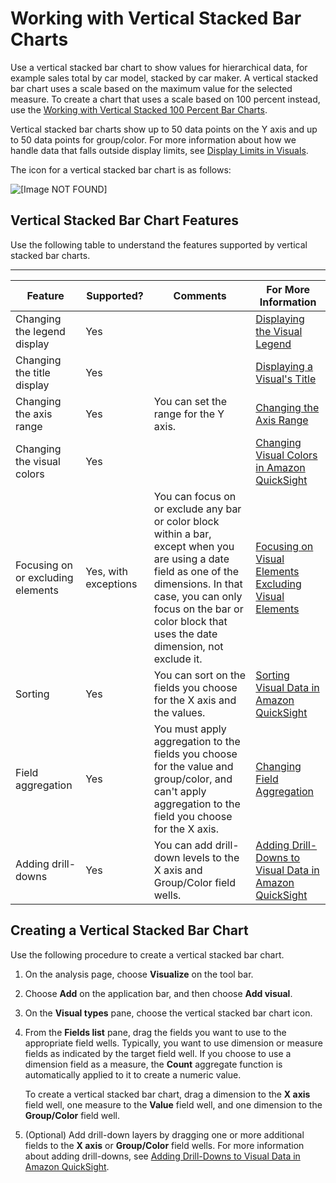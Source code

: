 # Working with Vertical Stacked Bar Charts<a name="vertical-stacked-bar-chart"></a>

Use a vertical stacked bar chart to show values for hierarchical data, for example sales total by car model, stacked by car maker\. A vertical stacked bar chart uses a scale based on the maximum value for the selected measure\. To create a chart that uses a scale based on 100 percent instead, use the [Working with Vertical Stacked 100 Percent Bar Charts](vertical-stacked-100-percent-bar-chart.md)\.

Vertical stacked bar charts show up to 50 data points on the Y axis and up to 50 data points for group/color\. For more information about how we handle data that falls outside display limits, see [Display Limits in Visuals](working-with-visual-types.md#display-limits)\.

The icon for a vertical stacked bar chart is as follows:

![\[Image NOT FOUND\]](http://docs.aws.amazon.com/quicksight/latest/user/images/vertical-stacked-bar-chart.png)

## Vertical Stacked Bar Chart Features<a name="vertical-stacked-bar-chart-features"></a>

Use the following table to understand the features supported by vertical stacked bar charts\.


****  

| Feature | Supported? | Comments | For More Information | 
| --- | --- | --- | --- | 
| Changing the legend display | Yes |  | [Displaying the Visual Legend](formatting-a-visual.md#displaying-the-visual-legend) | 
| Changing the title display | Yes |  | [Displaying a Visual's Title](formatting-a-visual.md#displaying-visual-title) | 
| Changing the axis range | Yes | You can set the range for the Y axis\. | [Changing the Axis Range](formatting-a-visual.md#changing-axis-range) | 
| Changing the visual colors | Yes |  | [Changing Visual Colors in Amazon QuickSight](changing-visual-colors.md) | 
| Focusing on or excluding elements | Yes, with exceptions | You can focus on or exclude any bar or color block within a bar, except when you are using a date field as one of the dimensions\. In that case, you can only focus on the bar or color block that uses the date dimension, not exclude it\. |  [Focusing on Visual Elements](focusing-on-visual-elements.md) [Excluding Visual Elements](excluding-visual-elements.md) | 
| Sorting | Yes | You can sort on the fields you choose for the X axis and the values\. | [Sorting Visual Data in Amazon QuickSight](sorting-visual-data.md) | 
| Field aggregation | Yes | You must apply aggregation to the fields you choose for the value and group/color, and can't apply aggregation to the field you choose for the X axis\. | [Changing Field Aggregation](changing-field-aggregation.md) | 
| Adding drill\-downs | Yes | You can add drill\-down levels to the X axis and Group/Color field wells\. | [Adding Drill\-Downs to Visual Data in Amazon QuickSight](adding-drill-downs.md) | 

## Creating a Vertical Stacked Bar Chart<a name="create-vertical-stacked-bar-chart"></a>

Use the following procedure to create a vertical stacked bar chart\.

1. On the analysis page, choose **Visualize** on the tool bar\.

1. Choose **Add** on the application bar, and then choose **Add visual**\.

1. On the **Visual types** pane, choose the vertical stacked bar chart icon\.

1. From the **Fields list** pane, drag the fields you want to use to the appropriate field wells\. Typically, you want to use dimension or measure fields as indicated by the target field well\. If you choose to use a dimension field as a measure, the **Count** aggregate function is automatically applied to it to create a numeric value\.

   To create a vertical stacked bar chart, drag a dimension to the **X axis** field well, one measure to the **Value** field well, and one dimension to the **Group/Color** field well\.

1. \(Optional\) Add drill\-down layers by dragging one or more additional fields to the **X axis** or **Group/Color** field wells\. For more information about adding drill\-downs, see [Adding Drill\-Downs to Visual Data in Amazon QuickSight](adding-drill-downs.md)\. 